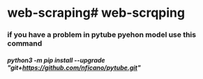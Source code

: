 # web-scraping# web-scrqping
### if you have a problem in pytube pyehon model use this command
##### python3 -m pip install --upgrade "git+https://github.com/nficano/pytube.git"
